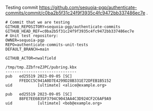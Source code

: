 Testing commit https://github.com/sequoia-pgp/authenticate-commits/commit/c0ba2b5f31c24f9f3935c4fc9472bb337486ec7e .

```text
# Commit that we are testing
GITHUB_REPOSITORY=sequoia-pgp/authenticate-commits
GITHUB_HEAD_REF=c0ba2b5f31c24f9f3935c4fc9472bb337486ec7e
# Unit test repository:
OWNER=sequoia-pgp
REPO=authenticate-commits-unit-tests
DEFAULT_BRANCH=main

GITHUB_ACTOR=nwalfield

/tmp/tmp.ZZbfreZJPC/pubring.kbx
-------------------------------
pub   ed25519 2023-09-05 [SC]
      FFEDCC5C941A0D7E4299D28B331E72DFEB1B5152
uid           [ultimate] <alice@example.org>

pub   ed25519 2023-09-05 [SC]
      88FE7EE6B35F3794C9043AA4C3D924CF2C6AF9A9
uid           [ultimate] <bob@example.org>
```
